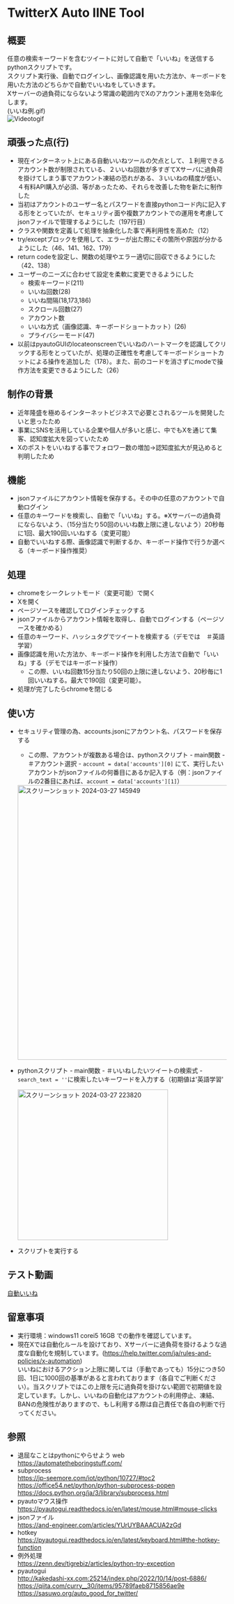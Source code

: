 # TwitterX Auto IINE Tool
## 概要
任意の検索キーワードを含むツイートに対して自動で「いいね」を送信するpythonスクリプトです。  
スクリプト実行後、自動でログインし、画像認識を用いた方法か、キーボードを用いた方法のどちらかで自動でいいねをしていきます。  
Xサーバーの過負荷にならないよう常識の範囲内でXのアカウント運用を効率化します。  
(いいね例.gif)  
![Videotogif](https://github.com/takahashi-s1/TwitterX-Auto-IINE-Tool/assets/149812365/deee3e28-d243-4d6e-bf70-f8f0f2813678)

## 頑張った点(行)
- 現在インターネット上にある自動いいねツールの欠点として、１利用できるアカウント数が制限されている、２いいね回数が多すぎてXサーバに過負荷を掛けてしまう事でアカウント凍結の恐れがある、３いいねの精度が低い、４有料API購入が必須、等があったため、それらを改善した物を新たに制作した
- 当初はアカウントのユーザー名とパスワードを直接pythonコード内に記入する形をとっていたが、セキュリティ面や複数アカウントでの運用を考慮してjsonファイルで管理するようにした（197行目）
- クラスや関数を定義して処理を抽象化した事で再利用性を高めた（12）
- try/exceptブロックを使用して、エラーが出た際にその箇所や原因が分かるようにした（46、141、162、179）
- return codeを設定し、関数の処理やエラー適切に回収できるようにした（42、138）
- ユーザーのニーズに合わせて設定を柔軟に変更できるようにした
  - 検索キーワード(211)
  - いいね回数(28)
  - いいね間隔(18,173,186)
  - スクロール回数(27)
  - アカウント数
  - いいね方式（画像認識、キーボードショートカット）(26)
  - プライバシーモード(47)
- 以前はpyautoGUIのlocateonscreenでいいねのハートマークを認識してクリックする形をとっていたが、処理の正確性を考慮してキーボードショートカットによる操作を追加した（178）。また、前のコードを消さずにmodeで操作方法を変更できるようにした（26）

## 制作の背景
- 近年隆盛を極めるインターネットビジネスで必要とされるツールを開発したいと思ったため
- 事業にSNSを活用している企業や個人が多いと感じ、中でもXを通じて集客、認知度拡大を図っていたため
- Xのポストをいいねする事でフォロワー数の増加→認知度拡大が見込めると判明したため
 
## 機能
- jsonファイルにアカウント情報を保存する。その中の任意のアカウントで自動ログイン
- 任意のキーワードを検索し、自動で「いいね」する。※Xサーバーの過負荷にならないよう、（15分当たり50回のいいね数上限に達しないよう）20秒毎に1回、最大190回いいねする（変更可能）
- 自動でいいねする際、画像認識で判断するか、キーボード操作で行うか選べる（キーボード操作推奨）
## 処理
- chromeをシークレットモード（変更可能）で開く
- Xを開く
- ページソースを確認してログインチェックする
- jsonファイルからアカウント情報を取得し、自動でログインする（ページソースを確かめる）
- 任意のキーワード、ハッシュタグでツイートを検索する（デモでは　＃英語学習）
- 画像認識を用いた方法か、キーボード操作を利用した方法で自動で「いいね」する（デモではキーボード操作）
  - この際、いいね回数15分当たり50回の上限に達しないよう、20秒毎に1回いいねする。最大で190回（変更可能）。
- 処理が完了したらchromeを閉じる

## 使い方
- セキュリティ管理の為、accounts.jsonにアカウント名、パスワードを保存する
  - この際、アカウントが複数ある場合は、pythonスクリプト - main関数 - ＃アカウント選択 - `account = data['accounts'][0]` にて、実行したいアカウントがjsonファイルの何番目にあるか記入する（例：jsonファイルの2番目にあれば、`account = data['accounts'][1]`）  
  <img width="629" alt="スクリーンショット 2024-03-27 145949" src="https://github.com/takahashi-s1/TwitterX-Auto-IINE-Tool/assets/149812365/5c7637b7-dedd-41f2-8c01-dba9ea2b25e2">  


- pythonスクリプト - main関数 - ＃いいねしたいツイートの検索式 - `search_text = ''`に検索したいキーワードを入力する（初期値は'英語学習'  

   <img width="345" alt="スクリーンショット 2024-03-27 223820" src="https://github.com/takahashi-s1/TwitterX-Auto-IINE-Tool/assets/149812365/ff326357-7317-4a65-89de-6ed4d0c618bb">

- スクリプトを実行する

## テスト動画
[自動いいね](https://github.com/takahashi-s1/TwitterX-Auto-IINE-Tool/assets/149812365/03099bab-03c9-42ab-a124-3d862c57a325)  


## 留意事項
- 実行環境：windows11 corei5 16GB での動作を確認しています。
- 現在Xでは自動化ルールを設けており、Xサーバーに過負荷を掛けるような過度な自動化を規制しています。(https://help.twitter.com/ja/rules-and-policies/x-automation)  
  いいねにおけるアクション上限に関しては（手動であっても）15分につき50回、1日に1000回の基準があると言われております（各自でご判断ください）。当スクリプトではこの上限を元に過負荷を掛けない範囲で初期値を設定しています。しかし、いいねの自動化はアカウントの利用停止、凍結、BANの危険性がありますので、もし利用する際は自己責任で各自の判断で行ってください。

## 参照  
- 退屈なことはpythonにやらせよう web  
https://automatetheboringstuff.com/
- subprocess  
https://jp-seemore.com/iot/python/10727/#toc2  
https://office54.net/python/python-subprocess-popen  
https://docs.python.org/ja/3/library/subprocess.html  
- pyautoマウス操作  
https://pyautogui.readthedocs.io/en/latest/mouse.html#mouse-clicks
- jsonファイル  
https://and-engineer.com/articles/YUrUYBAAACUA2zGd
- hotkey  
https://pyautogui.readthedocs.io/en/latest/keyboard.html#the-hotkey-function
- 例外処理  
  https://zenn.dev/tigrebiz/articles/python-try-exception
- pyautogui  
  http://kakedashi-xx.com:25214/index.php/2022/10/14/post-6886/  
  https://qiita.com/curry__30/items/95789faeb8715856ae9e  
  https://sasuwo.org/auto_good_for_twitter/  

